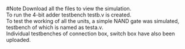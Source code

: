 #Note
Download all the files to view the simulation. <br />
To run the 4-bit adder testbench testb.v is created.<br />
To test the working of all the units, a simple NAND gate was simulated, testbench of which is named as testa.v. <br />
Individual testbenches of connection box, switch box have also been uploaded.
